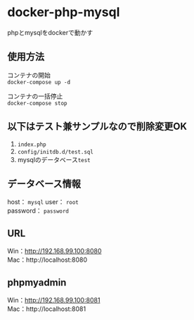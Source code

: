 # docker-php-mysql

phpとmysqlをdockerで動かす

## 使用方法
コンテナの開始  
`docker-compose up -d`  

コンテナの一括停止  
`docker-compose stop`  

## 以下はテスト兼サンプルなので削除変更OK
1. `index.php`
1. `config/initdb.d/test.sql`
1. mysqlのデータベース`test`

## データベース情報
host： `mysql`
user： `root`  
password： `password`  

## URL
Win：http://192.168.99.100:8080  
Mac：http://localhost:8080  

## phpmyadmin
Win：http://192.168.99.100:8081  
Mac：http://localhost:8081  

